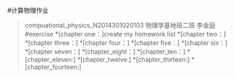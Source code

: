 #计算物理作业 
>compuational_physics_N2014301020103
>物理学基地班二班
>李金庭
#exercise
*[chapter one：]create my homework list
*[chapter two：]
*[chapter three：]
*[chapter four：]
*[chapter five：]
*[chapter six：]
*[chapter seven：]
*[chapter_eight：]
*[chapter_ten：]
*[chapter_eleven:]
*[chapter_twelve:]
*[chapter_thirteen:]
*[chapter_fourteen:]
